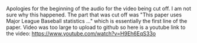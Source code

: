 Apologies for the beginning of the audio for the video being cut off. I am not sure why this happened. The part that was cut off was "This paper uses Major League Baseball statistics ..." which is essentially the first line of the paper.
Video was too large to upload to github so here is a youtube link to the video: https://www.youtube.com/watch?v=H9Eh6EqS33o
